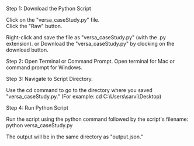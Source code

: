 Step 1: Download the Python Script

Click on the "versa_caseStudy.py" file.    
Click the "Raw" button. 

Right-click and save the file as "versa_caseStudy.py" (with the .py extension).
or
Download the "versa_caseStudy.py" by clocking on the download button.

Step 2: Open Terminal or Command Prompt.
Open terminal for Mac or command prompt for Windows.

Step 3: Navigate to Script Directory.

Use the cd command to go to the directory where you saved "versa_caseStudy.py." (For example: cd C:\Users\sarvi\Desktop)

Step 4: Run Python Script

Run the script using the python command followed by the script's filename:
python versa_caseStudy.py

The output will be in the same directory as "output.json."
